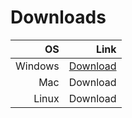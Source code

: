 # Downloads

|      OS |     Link |
|--------:|---------:|
| Windows | [Download](https://github.com/AlexBerryhill/hackathon_career_center/raw/main/release-builds/windows-installer/MaadEmailAppInstaller.exe) |
|     Mac | Download |
|   Linux | Download |


<!-- 
### Markdown
[Linkhvkckxfjgxjgxc Markdown is a lightweight and easy-to-use syntax for styling your writing. It includes conventions for](https://github.com/AlexBerryhill/hackathon_career_center/raw/main/release-builds/windows-installer/MaadEmailAppInstaller.exe)
<a href="https://github.com/AlexBerryhill/hackathon_career_center/raw/main/release-builds/windows-installer/MaadEmailAppInstaller.exe" download>Click to Download</a>
```markdown
Syntax highlighted code block

# Header 1
## Header 2
### Header 3

- Bulleted
- List

1. Numbered
2. List

**Bold** and _Italic_ and `Code` text

[Link](url) and ![Image](src)
```

For more details see [Basic writing and formatting syntax](https://docs.github.com/en/github/writing-on-github/getting-started-with-writing-and-formatting-on-github/basic-writing-and-formatting-syntax).

### Jekyll Themes

Your Pages site will use the layout and styles from the Jekyll theme you have selected in your [repository settings](https://github.com/AlexBerryhill/hackathon_career_center/settings/pages). The name of this theme is saved in the Jekyll `_config.yml` configuration file.

### Support or Contact

Having trouble with Pages? Check out our [documentation](https://docs.github.com/categories/github-pages-basics/) or [contact support](https://support.github.com/contact) and we’ll help you sort it out. -->

